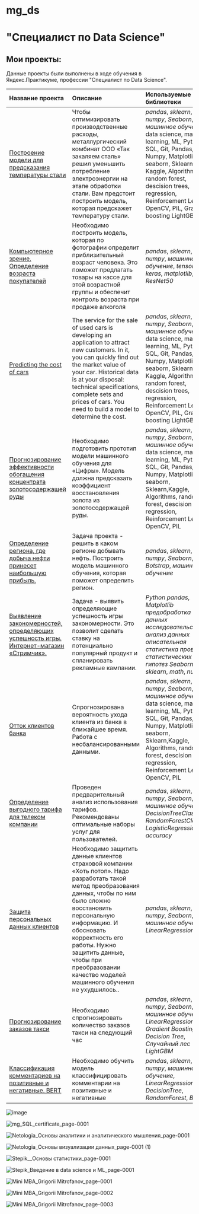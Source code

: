 # mg_ds
# "Специалист по Data Science"

## Мои проекты:

Данные проекты были выполнены в ходе обучения в Яндекс.Практикуме, профессии "Специалист по Data Science".

| Название проекта | Описание | Используемые библиотеки | 
| :---------------------- | :---------------------- | :---------------------- |
| [Построение модели для предсказания температуры стали](https://github.com/MGrigoriiDS/mg_ds/blob/main/%D0%9F%D0%BE%D1%81%D1%82%D1%80%D0%BE%D0%B5%D0%BD%D0%B8%D0%B5%20%D0%BC%D0%BE%D0%B4%D0%B5%D0%BB%D0%B8%20%D0%B4%D0%BB%D1%8F%20%D0%BF%D1%80%D0%B5%D0%B4%D1%81%D0%BA%D0%B0%D0%B7%D0%B0%D0%BD%D0%B8%D1%8F%20%D1%82%D0%B5%D0%BC%D0%BF%D0%B5%D1%80%D0%B0%D1%82%D1%83%D1%80%D1%8B%20%D1%81%D1%82%D0%B0%D0%BB%D0%B8/MG_steel_DIPLOM_GIT.ipynb) | Чтобы оптимизировать производственные расходы, металлургический комбинат ООО «Так закаляем сталь» решил уменьшить потребление электроэнергии на этапе обработки стали. Вам предстоит построить модель, которая предскажет температуру стали.| *pandas*, *sklearn*, *math*, *numpy*, *Seaborn*, *машинное обучение*, data science, machine learning, ML, Python, SQL, Git, Pandas, Numpy, Matplotlib, seaborn, Sklearn, Kaggle, Algorithms, random forest, descision trees,  regression,  Reinforcement Learning, OpenCV, PIL, Gradient boosting LightGBM |
| [Компьютерное зрение. Определение возраста покупателей](https://github.com/MGrigoriiDS/mg_ds/blob/main/MG_computer_vision_%D0%9E%D0%BF%D1%80%D0%B5%D0%B4%D0%B5%D0%BB%D0%B5%D0%BD%D0%B8%D0%B5_%D0%B2%D0%BE%D0%B7%D1%80%D0%B0%D1%81%D1%82%D0%B0_%D0%BF%D0%BE%D0%BA%D1%83%D0%BF%D0%B0%D1%82%D0%B5%D0%BB%D0%B5%D0%B9_GIT/MG_computer_vision_%D0%9E%D0%BF%D1%80%D0%B5%D0%B4%D0%B5%D0%BB%D0%B5%D0%BD%D0%B8%D0%B5_%D0%B2%D0%BE%D0%B7%D1%80%D0%B0%D1%81%D1%82%D0%B0_%D0%BF%D0%BE%D0%BA%D1%83%D0%BF%D0%B0%D1%82%D0%B5%D0%BB%D0%B5%D0%B9_GIT.ipynb) | Необходимо построить модель, которая по фотографии определит приблизительный возраст человека. Это поможет предлагать товары на кассе для этой возрастной группы и обеспечит контроль возраста при продаже алкоголя| *pandas*, *sklearn*, *numpy*, *машинное обучение*, *tensorflow*, *keras*, *matplotlib*, *ResNet50*  |
| [Predicting the cost of cars](https://github.com/MGrigoriiDS/mg_ds/blob/main/Predicting_the_cost_of_cars/predicting_the_cost_of_cars.ipynb) | The service for the sale of used cars is developing an application to attract new customers. In it, you can quickly find out the market value of your car. Historical data is at your disposal: technical specifications, complete sets and prices of cars. You need to build a model to determine the cost.| *pandas*, *sklearn*, *math*, *numpy*, *Seaborn*, *машинное обучение*, data science, machine learning, ML, Python, SQL, Git, Pandas, Numpy, Matplotlib, seaborn, Sklearn, Kaggle, Algorithms, random forest, descision trees,  regression,  Reinforcement Learning, OpenCV, PIL, Gradient boosting LightGBM |
| [Прогнозирование эффективности обогащения концентрата золотосодержащей руды](https://github.com/MGrigoriiDS/mg_ds/blob/main/Predicting_the_efficiency_of_gold_ore_concentrate_enrichment/mg_gold_prediction_final_GIT.ipynb) | Необходимо подготовить прототип модели машинного обучения для «Цифры». Модель должна предсказать коэффициент восстановления золота из золотосодержащей руды.| *pandas*, *sklearn*, *math*, *numpy*, *Seaborn*, *машинное обучение*, data science, machine learning, ML, Python, SQL, Git, Pandas, Numpy, Matplotlib, seaborn, Sklearn,Kaggle, Algorithms, random forest, descision trees,  regression,  Reinforcement Learning, OpenCV, PIL |
| [Определение региона, где добыча нефти принесет наибольшую прибыль.](https://github.com/MGrigoriiDS/mg_ds/blob/main/ML_choosing_the_location_for_the_well__git/mg_ml_choosing_the_location_for_the_well__git.ipynb) | Задача проекта - решить в каком регионе добывать нефть. Построить модель машинного обучения, которая поможет определить регион.| *pandas*, *sklearn*, *math*, *numpy*, *Seaborn*, *Botstrap*, *машинное обучение* |
| [Выявление закономерностей, определяющих успешность игры. Интернет-магазин «Стримчик».](https://github.com/MGrigoriiDS/mg_ds/blob/main/Interner_shop_GIT/mg_shop_final_GIT.ipynb) | Задача - выявить определяющие успешность игры закономерности. Это позволит сделать ставку на потенциально популярный продукт и спланировать рекламные кампании.| *Python* *pandas*, *Matplotlib* *предобработка данных* *исследовательский анализ данных* *описательная статистика* *проверка статистических гипотез* *Seaborn* *SciPy* *sklearn*, *math*, *numpy* |
| [Отток клиентов банка](https://github.com/MGrigoriiDS/mg_ds/blob/main/Churn_of_bank_customers_GIT/mg_churn_bank_GIT.ipynb) | Спрогнозирована вероятность ухода клиента из банка в ближайшее время. Работа с несбалансированными данными.| *pandas*, *sklearn*, *math*, *numpy*, *Seaborn*, *машинное обучение*, data science, machine learning, ML, Python, SQL, Git, Pandas, Numpy, Matplotlib, seaborn, Sklearn,Kaggle, Algorithms, random forest, descision trees,  regression,  Reinforcement Learning, OpenCV, PIL |
| [Определение выгодного тарифа для телеком компании](https://github.com/MGrigoriiDS/mg_ds/blob/main/Recommendation_favorable_tariff_telecom_companyny_GIT/mg_recommendation_favorable_tariff_telecom_companyny_GIT.ipynb) | Проведен предварительный анализ использования тарифов. Рекомендованы оптимальные наборы услуг для пользователей.| *pandas*, *sklearn*, *math*, *numpy*, *Seaborn*, *машинное обучение*, *DecisionTreeClassifier*, *RandomForestClassifier*, *LogisticRegression*, *accuracy* |
| [Защита персональных данных клиентов](https://github.com/MGrigoriiDS/mg_ds/blob/main/%D0%97%D0%B0%D1%89%D0%B8%D1%82%D0%B0_%D0%BF%D0%B5%D1%80%D1%81%D0%BE%D0%BD%D0%B0%D0%BB%D1%8C%D0%BD%D1%8B%D1%85_%D0%B4%D0%B0%D0%BD%D0%BD%D1%8B%D1%85_%D0%BA%D0%BB%D0%B8%D0%B5%D0%BD%D1%82%D0%BE%D0%B2/mg_protection_of_personal_data_of_clients_GIT.ipynb) | Необходимо защитить данные клиентов страховой компании «Хоть потоп». Надо разработать такой метод преобразования данных, чтобы по ним было сложно восстановить персональную информацию. И обосновать корректность его работы. Нужно защитить данные, чтобы при преобразовании качество моделей машинного обучения не ухудшилось..| *pandas*, *sklearn*, *math*, *numpy*, *Seaborn*, *машинное обучение*, *LinearRegression* |
| [Прогнозирование заказов такси](https://github.com/MGrigoriiDS/mg_ds/blob/main/%D0%9F%D1%80%D0%BE%D0%B3%D0%BD%D0%BE%D0%B7%D0%B8%D1%80%D0%BE%D0%B2%D0%B0%D0%BD%D0%B8%D0%B5%20%D0%B7%D0%B0%D0%BA%D0%B0%D0%B7%D0%BE%D0%B2%20%D1%82%D0%B0%D0%BA%D1%81%D0%B8%20%D0%BD%D0%B0%20%D1%81%D0%BB%D0%B5%D0%B4%D1%83%D1%8E%D1%89%D0%B8%D0%B9%20%D1%87%D0%B0%D1%81/mg_prediction_of_taxi_orders_final_GIT.ipynb) | Необходимо спрогнозировать количество заказов такси на следующий час| *pandas*, *sklearn*, *math*, *numpy*, *Seaborn*, *машинное обучение*, *LinearRegression*, *Gradient Boosting Decision Tree*, *Случайный лес LightGBM* |
| [Классификация комментариев на позитивные и негативные. BERT](https://github.com/MGrigoriiDS/mg_ds/blob/main/%D0%9A%D0%BB%D0%B0%D1%81%D1%81%D0%B8%D1%84%D0%B8%D0%BA%D0%B0%D1%86%D0%B8%D1%8F%20%D0%BA%D0%BE%D0%BC%D0%BC%D0%B5%D0%BD%D1%82%D0%B0%D1%80%D0%B8%D0%B5%D0%B2%20%D0%BD%D0%B0%20%D0%BF%D0%BE%D0%B7%D0%B8%D1%82%D0%B8%D0%B2%D0%BD%D1%8B%D0%B5%20%D0%B8%20%D0%BD%D0%B5%D0%B3%D0%B0%D1%82%D0%B8%D0%B2%D0%BD%D1%8B%D0%B5.%20BERT/mg_bert_final_GIT.ipynb) | Необходимо обучить модель классифицировать комментарии на позитивные и негативные| *pandas*, *sklearn*, *numpy*, *машинное обучение*, *LinearRegression*, *DecisionTree*, *RandomForest*, *BERT*,  |

![image](https://github.com/MGrigoriiDS/mg_ds/assets/73417963/d2989d3a-b4a7-425c-b7d9-438721c4f7e6)

![mg_SQL_certificate_page-0001](https://user-images.githubusercontent.com/73417963/147059397-32ee6f83-51fd-40d9-84ba-d505365108d2.jpg)

![Netologia_Основы аналитики и аналитического мышления_page-0001](https://user-images.githubusercontent.com/73417963/147059424-8ae7db48-4905-4a2a-b5b7-61d1dd89be15.jpg)

![Netologia_Основы визуализации данных_page-0001 (1)](https://user-images.githubusercontent.com/73417963/147059196-66bb41e5-fa8b-4358-91b8-03eed3752d7f.jpg)

![Stepik__Основы статистики_page-0001](https://user-images.githubusercontent.com/73417963/147059043-cf32f0f1-7377-4a8d-a9f7-63eacd4cd4cd.jpg)

![Stepik_Введение в data science и ML_page-0001](https://user-images.githubusercontent.com/73417963/147342781-1532cc5d-72e6-40c7-91d5-fa6b096fa9f4.jpg)

![Mini MBA_Grigorii Mitrofanov_page-0001](https://user-images.githubusercontent.com/73417963/151387076-74d8f548-302d-4957-af7f-71b3d6db556f.jpg)

![Mini MBA_Grigorii Mitrofanov_page-0002](https://user-images.githubusercontent.com/73417963/151387095-e98771b3-1469-4c5e-b646-ded65097d731.jpg)

![Mini MBA_Grigorii Mitrofanov_page-0003](https://user-images.githubusercontent.com/73417963/151387132-a146c36c-1341-4aea-b632-6b9cfa2ad3c3.jpg)



